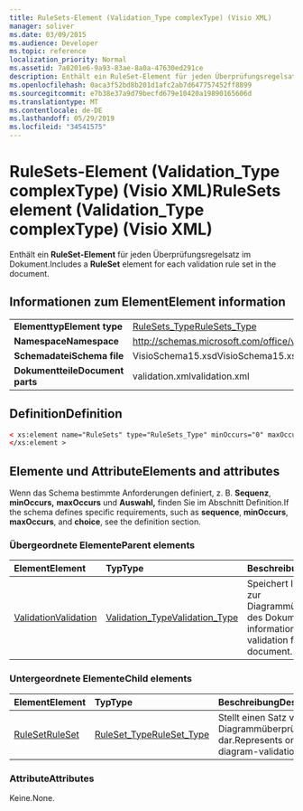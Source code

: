 ```yaml
---
title: RuleSets-Element (Validation_Type complexType) (Visio XML)
manager: soliver
ms.date: 03/09/2015
ms.audience: Developer
ms.topic: reference
localization_priority: Normal
ms.assetid: 7a0201e6-9a93-83ae-8a0a-47630ed291ce
description: Enthält ein RuleSet-Element für jeden Überprüfungsregelsatz im Dokument.
ms.openlocfilehash: 0aca3f52bd8b201d1afc2ab7d647757452ff8899
ms.sourcegitcommit: e7b38e37a9d79becfd679e10420a19890165606d
ms.translationtype: MT
ms.contentlocale: de-DE
ms.lasthandoff: 05/29/2019
ms.locfileid: "34541575"
---
```

# <a name="rulesets-element-validation_type-complextype-visio-xml"></a><span data-ttu-id="0c9b5-103">RuleSets-Element (Validation_Type complexType) (Visio XML)</span><span class="sxs-lookup"><span data-stu-id="0c9b5-103">RuleSets element (Validation_Type complexType) (Visio XML)</span></span>

<span data-ttu-id="0c9b5-104">Enthält ein **RuleSet-Element** für jeden Überprüfungsregelsatz im Dokument.</span><span class="sxs-lookup"><span data-stu-id="0c9b5-104">Includes a **RuleSet** element for each validation rule set in the document.</span></span> 
  
## <a name="element-information"></a><span data-ttu-id="0c9b5-105">Informationen zum Element</span><span class="sxs-lookup"><span data-stu-id="0c9b5-105">Element information</span></span>

|||
|:-----|:-----|
|<span data-ttu-id="0c9b5-106">**Elementtyp**</span><span class="sxs-lookup"><span data-stu-id="0c9b5-106">**Element type**</span></span> <br/> |[<span data-ttu-id="0c9b5-107">RuleSets_Type</span><span class="sxs-lookup"><span data-stu-id="0c9b5-107">RuleSets_Type</span></span>](rulesets_type-complextypevisio-xml.md) <br/> |
|<span data-ttu-id="0c9b5-108">**Namespace**</span><span class="sxs-lookup"><span data-stu-id="0c9b5-108">**Namespace**</span></span> <br/> |http://schemas.microsoft.com/office/visio/2012/main  <br/> |
|<span data-ttu-id="0c9b5-109">**Schemadatei**</span><span class="sxs-lookup"><span data-stu-id="0c9b5-109">**Schema file**</span></span> <br/> |<span data-ttu-id="0c9b5-110">VisioSchema15.xsd</span><span class="sxs-lookup"><span data-stu-id="0c9b5-110">VisioSchema15.xsd</span></span>  <br/> |
|<span data-ttu-id="0c9b5-111">**Dokumentteile**</span><span class="sxs-lookup"><span data-stu-id="0c9b5-111">**Document parts**</span></span> <br/> |<span data-ttu-id="0c9b5-112">validation.xml</span><span class="sxs-lookup"><span data-stu-id="0c9b5-112">validation.xml</span></span>  <br/> |
   
## <a name="definition"></a><span data-ttu-id="0c9b5-113">Definition</span><span class="sxs-lookup"><span data-stu-id="0c9b5-113">Definition</span></span>

```XML
< xs:element name="RuleSets" type="RuleSets_Type" minOccurs="0" maxOccurs="1" >
</xs:element >
```

## <a name="elements-and-attributes"></a><span data-ttu-id="0c9b5-114">Elemente und Attribute</span><span class="sxs-lookup"><span data-stu-id="0c9b5-114">Elements and attributes</span></span>

<span data-ttu-id="0c9b5-115">Wenn das Schema bestimmte Anforderungen definiert, z. B. **Sequenz**, **minOccurs,** **maxOccurs** und **Auswahl,** finden Sie im Abschnitt Definition.</span><span class="sxs-lookup"><span data-stu-id="0c9b5-115">If the schema defines specific requirements, such as **sequence**, **minOccurs**, **maxOccurs**, and **choice**, see the definition section.</span></span> 
  
### <a name="parent-elements"></a><span data-ttu-id="0c9b5-116">Übergeordnete Elemente</span><span class="sxs-lookup"><span data-stu-id="0c9b5-116">Parent elements</span></span>

|<span data-ttu-id="0c9b5-117">**Element**</span><span class="sxs-lookup"><span data-stu-id="0c9b5-117">**Element**</span></span>|<span data-ttu-id="0c9b5-118">**Typ**</span><span class="sxs-lookup"><span data-stu-id="0c9b5-118">**Type**</span></span>|<span data-ttu-id="0c9b5-119">**Beschreibung**</span><span class="sxs-lookup"><span data-stu-id="0c9b5-119">**Description**</span></span>|
|:-----|:-----|:-----|
|[<span data-ttu-id="0c9b5-120">Validation</span><span class="sxs-lookup"><span data-stu-id="0c9b5-120">Validation</span></span>](validation-elementvisio-xml.md) <br/> |[<span data-ttu-id="0c9b5-121">Validation_Type</span><span class="sxs-lookup"><span data-stu-id="0c9b5-121">Validation_Type</span></span>](validation_type-complextypevisio-xml.md) <br/> |<span data-ttu-id="0c9b5-122">Speichert Informationen zur Diagrammüberprüfung des Dokuments.</span><span class="sxs-lookup"><span data-stu-id="0c9b5-122">Stores information about diagram validation for the document.</span></span>  <br/> |
   
### <a name="child-elements"></a><span data-ttu-id="0c9b5-123">Untergeordnete Elemente</span><span class="sxs-lookup"><span data-stu-id="0c9b5-123">Child elements</span></span>

|<span data-ttu-id="0c9b5-124">**Element**</span><span class="sxs-lookup"><span data-stu-id="0c9b5-124">**Element**</span></span>|<span data-ttu-id="0c9b5-125">**Typ**</span><span class="sxs-lookup"><span data-stu-id="0c9b5-125">**Type**</span></span>|<span data-ttu-id="0c9b5-126">**Beschreibung**</span><span class="sxs-lookup"><span data-stu-id="0c9b5-126">**Description**</span></span>|
|:-----|:-----|:-----|
|[<span data-ttu-id="0c9b5-127">RuleSet</span><span class="sxs-lookup"><span data-stu-id="0c9b5-127">RuleSet</span></span>](ruleset-element-rulesets_type-complextypevisio-xml.md) <br/> |[<span data-ttu-id="0c9b5-128">RuleSet_Type</span><span class="sxs-lookup"><span data-stu-id="0c9b5-128">RuleSet_Type</span></span>](ruleset_type-complextypevisio-xml.md) <br/> |<span data-ttu-id="0c9b5-129">Stellt einen Satz von Diagrammüberprüfungsregeln dar.</span><span class="sxs-lookup"><span data-stu-id="0c9b5-129">Represents one set of diagram-validation rules.</span></span>  <br/> |
   
### <a name="attributes"></a><span data-ttu-id="0c9b5-130">Attribute</span><span class="sxs-lookup"><span data-stu-id="0c9b5-130">Attributes</span></span>

<span data-ttu-id="0c9b5-131">Keine.</span><span class="sxs-lookup"><span data-stu-id="0c9b5-131">None.</span></span>
  

